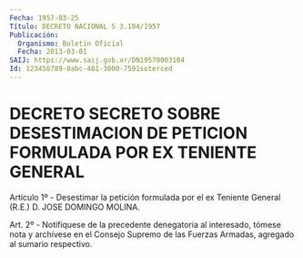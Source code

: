 ```yaml
---
Fecha: 1957-03-25
Título: DECRETO NACIONAL S 3.104/1957
Publicación:
  Organismo: Boletín Oficial
  Fecha: 2013-03-01
SAIJ: https://www.saij.gob.ar/DN19570003104
Id: 123456789-0abc-401-3000-7591soterced
---
```

# DECRETO SECRETO SOBRE DESESTIMACION DE PETICION FORMULADA POR EX TENIENTE GENERAL

<a id="1"></a>
Artículo 1º - Desestimar la petición formulada por el ex Teniente General (R.E.) D. JOSE DOMINGO MOLINA.

<a id="2"></a>
Art. 2º - Notifíquese de la precedente denegatoria al interesado, tómese nota y archívese en el Consejo Supremo de las Fuerzas Armadas, agregado al sumario respectivo.